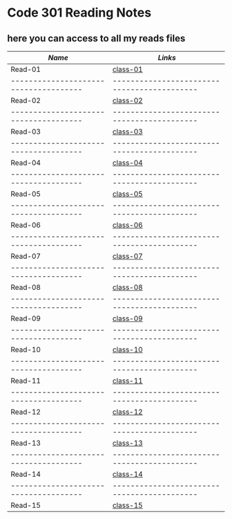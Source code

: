# Code 301 Reading Notes
## here you can access to all my reads files

***Name***                           | *Links*
-------------------------------------|-------------------------------------------
Read-01                              | [class-01](https://osamamousa204.github.io/reading-notes-301/class-01)
-------------------------------------|-------------------------------------------
Read-02                              | [class-02](#)
-------------------------------------|-------------------------------------------
Read-03                              | [class-03](#)
-------------------------------------|-------------------------------------------
Read-04                              | [class-04](#)
-------------------------------------|-------------------------------------------
Read-05                              | [class-05](#)
-------------------------------------|-------------------------------------------
Read-06                              | [class-06](#)
-------------------------------------|-------------------------------------------
Read-07                              | [class-07](#)
-------------------------------------|-------------------------------------------
Read-08                              | [class-08](#)
-------------------------------------|-------------------------------------------
Read-09                              | [class-09](#)
-------------------------------------|-------------------------------------------
Read-10                              | [class-10](#)
-------------------------------------|-------------------------------------------
Read-11                              | [class-11](#)
-------------------------------------|-------------------------------------------
Read-12                              | [class-12](#) 
-------------------------------------|-------------------------------------------
Read-13                              | [class-13](#)
-------------------------------------|-------------------------------------------
Read-14                              | [class-14](#)
-------------------------------------|-------------------------------------------
Read-15                              | [class-15](#)

 
